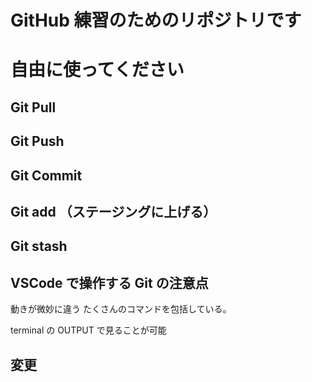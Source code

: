 # GitHub 練習のためのリポジトリです

# 自由に使ってください

## Git Pull

## Git Push

## Git Commit

## Git add （ステージングに上げる）　

## Git stash

## VSCode で操作する Git の注意点

動きが微妙に違う
たくさんのコマンドを包括している。

terminal の OUTPUT で見ることが可能

## 変更